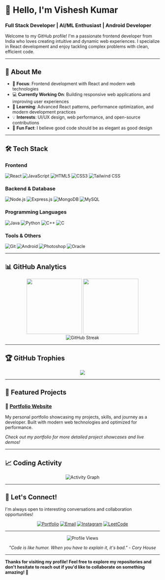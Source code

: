 # 👋 Hello, I'm Vishesh Kumar

### Full Stack Developer | AI/ML Enthusiast | Android Developer

Welcome to my GitHub profile! I'm a passionate frontend developer from India who loves creating intuitive and dynamic web experiences. I specialize in React development and enjoy tackling complex problems with clean, efficient code.

---

## 🚀 About Me

- 🎯 **Focus**: Frontend development with React and modern web technologies
- 💻 **Currently Working On**: Building responsive web applications and improving user experiences
- 🌱 **Learning**: Advanced React patterns, performance optimization, and modern development practices
- 💡 **Interests**: UI/UX design, web performance, and open-source contributions
- 🎨 **Fun Fact**: I believe good code should be as elegant as good design

---

## 🛠️ Tech Stack

### Frontend
![React](https://img.shields.io/badge/-React-61DAFB?style=flat-square&logo=react&logoColor=black)
![JavaScript](https://img.shields.io/badge/-JavaScript-F7DF1E?style=flat-square&logo=javascript&logoColor=black)
![HTML5](https://img.shields.io/badge/-HTML5-E34F26?style=flat-square&logo=html5&logoColor=white)
![CSS3](https://img.shields.io/badge/-CSS3-1572B6?style=flat-square&logo=css3&logoColor=white)
![Tailwind CSS](https://img.shields.io/badge/-Tailwind_CSS-38B2AC?style=flat-square&logo=tailwind-css&logoColor=white)

### Backend & Database
![Node.js](https://img.shields.io/badge/-Node.js-339933?style=flat-square&logo=node.js&logoColor=white)
![Express.js](https://img.shields.io/badge/-Express.js-000000?style=flat-square&logo=express&logoColor=white)
![MongoDB](https://img.shields.io/badge/-MongoDB-47A248?style=flat-square&logo=mongodb&logoColor=white)
![MySQL](https://img.shields.io/badge/-MySQL-4479A1?style=flat-square&logo=mysql&logoColor=white)

### Programming Languages
![Java](https://img.shields.io/badge/-Java-007396?style=flat-square&logo=java&logoColor=white)
![Python](https://img.shields.io/badge/-Python-3776AB?style=flat-square&logo=python&logoColor=white)
![C++](https://img.shields.io/badge/-C++-00599C?style=flat-square&logo=cplusplus&logoColor=white)
![C](https://img.shields.io/badge/-C-A8B9CC?style=flat-square&logo=c&logoColor=black)

### Tools & Others
![Git](https://img.shields.io/badge/-Git-F05032?style=flat-square&logo=git&logoColor=white)
![Android](https://img.shields.io/badge/-Android-3DDC84?style=flat-square&logo=android&logoColor=white)
![Photoshop](https://img.shields.io/badge/-Photoshop-31A8FF?style=flat-square&logo=adobe-photoshop&logoColor=white)
![Oracle](https://img.shields.io/badge/-Oracle-F80000?style=flat-square&logo=oracle&logoColor=white)

---

## 📊 GitHub Analytics

<div align="center">
  <img height="180em" src="https://github-readme-stats.vercel.app/api?username=itsracoon&show_icons=true&theme=tokyonight&include_all_commits=true&count_private=true"/>
  <img height="180em" src="https://github-readme-stats.vercel.app/api/top-langs/?username=itsracoon&layout=compact&langs_count=8&theme=tokyonight"/>
</div>

<div align="center">
  <img src="https://github-readme-streak-stats.herokuapp.com/?user=itsracoon&theme=tokyonight" alt="GitHub Streak"/>
</div>

---

## 🏆 GitHub Trophies

<div align="center">
  <img src="https://github-profile-trophy.vercel.app/?username=itsracoon&theme=tokyonight&no-frame=true&no-bg=false&margin-w=4&row=1"/>
</div>

---

## 🌟 Featured Projects

### 🎯 [Portfolio Website](https://portfolio-bi06gs60o-vishesh-kumars-projects.vercel.app/)
My personal portfolio showcasing my projects, skills, and journey as a developer. Built with modern web technologies and optimized for performance.

*Check out my portfolio for more detailed project showcases and live demos!*

---

## 📈 Coding Activity

<div align="center">
  <img src="https://github-readme-activity-graph.vercel.app/graph?username=itsracoon&theme=tokyo-night&hide_border=true" alt="Activity Graph"/>
</div>

---

## 🤝 Let's Connect!

I'm always open to interesting conversations and collaboration opportunities!

<div align="center">
  
[![Portfolio](https://img.shields.io/badge/-Portfolio-000000?style=for-the-badge&logo=vercel&logoColor=white)](https://portfolio-bi06gs60o-vishesh-kumars-projects.vercel.app/)
[![Email](https://img.shields.io/badge/-Email-D14836?style=for-the-badge&logo=gmail&logoColor=white)](mailto:evishesh7@gmail.com)
[![Instagram](https://img.shields.io/badge/-Instagram-E4405F?style=for-the-badge&logo=instagram&logoColor=white)](https://instagram.com/xvisheshkumarx)
[![LeetCode](https://img.shields.io/badge/-LeetCode-FFA116?style=for-the-badge&logo=leetcode&logoColor=black)](https://leetcode.com/mysticrogger)

</div>

---

<div align="center">
  <img src="https://komarev.com/ghpvc/?username=itsracoon&label=Profile%20Views&color=0e75b6&style=flat" alt="Profile Views"/>
</div>

<div align="center">
  
*"Code is like humor. When you have to explain it, it's bad." - Cory House*

</div>

---

**Thanks for visiting my profile! Feel free to explore my repositories and don't hesitate to reach out if you'd like to collaborate on something amazing! 🚀**
